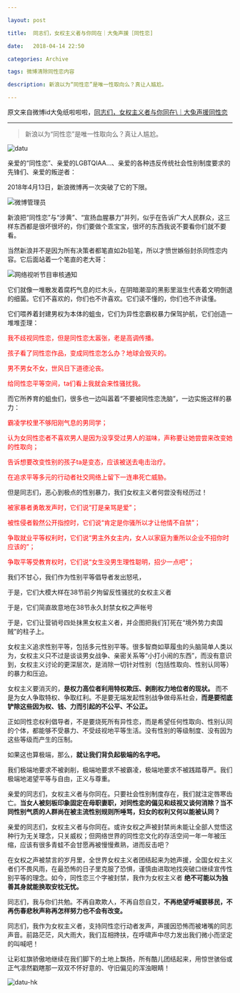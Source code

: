```yaml
---

layout: post

title:  同志们，女权主义者与你同在｜大兔声援［同性恋]

date:   2018-04-14 22:50

categories: Archive

tags: 微博清除同性恋内容

description: 新浪以为“同性恋”是唯一性取向么？真让人尴尬。

---
```


原文来自微博id大兔纸啦啦啦，[同志们，女权主义者与你同在\｜大兔声援同性恋](https://weibo.com/ttarticle/p/show?id=2309404228839780786449)

---

> 新浪以为“同性恋”是唯一性取向么？真让人尴尬。

![datu](https://i.imgur.com/mF5luei.jpg)

亲爱的“同性恋”、亲爱的LGBTQIAA…、亲爱的各种违反传统社会性别制度要求的先锋们、亲爱的叛逆者：

2018年4月13日，新浪微博再一次突破了它的下限。

![微博管理员](https://i.imgur.com/peNvfDi.jpg)

新浪把“同性恋”与“涉黄”、“宣扬血腥暴力”并列，似乎在告诉广大人民群众，这三样东西都是很坏很坏的，你们要做个乖宝宝，很坏的东西我说不要看你们就不要看。

当然新浪并不是因为所有决策者都笔直如2b铅笔，所以才愤世嫉俗封杀同性恋内容。它后面站着一个笔直的老大哥：

![网络视听节目审核通知](https://i.imgur.com/ySkqZ8E.jpg)

它们就像一堆散发着腐朽气息的烂木头，在阴暗潮湿的黑影里滋生代表着文明倒退的细菌。它们不喜欢的，你们也不许喜欢。它们读不懂的，你们也不许读懂。

它们喂养着封建男权为本体的蛆虫，它们为异性恋霸权暴力保驾护航，它们创造一堆堆歪理：

<font color="red">我不歧视同性恋，但是同性恋太嚣张，老是高调传播。</font>

<font color="red">孩子看了同性恋作品，变成同性恋怎么办？地球会毁灭的。</font>

<font color="red">男不男女不女，世风日下道德沦丧。</font>

<font color="red">给同性恋平等空间，ta们看上我就会来性骚扰我。</font>

而它所养育的蛆虫们，很多也一边叫嚣着“不要被同性恋洗脑”，一边实施这样的暴力：

<font color="red">霸凌学校里不够阳刚气息的男同学；</font>

<font color="red">认为女同性恋者不喜欢男人是因为没享受过男人的滋味，声称要让她尝尝来改变她的性取向；</font>

<font color="red">告诉想要改变性别的孩子ta是变态，应该被送去电击治疗。</font>

<font color="red">在追求平等多元的行动者社交网络上留下一连串死亡威胁。</font>

但是同志们，恶心到极点的性别暴力，我们女权主义者何尝没有经历过！

<font color="red">被家暴者勇敢发声时，它们说“打是亲骂是爱”；</font>

<font color="red">被性侵者毅然公开指控时，它们说“肯定是你骚所以才让他情不自禁”；</font>

<font color="red">争取就业平等权利时，它们说“男主外女主内，女人以家庭为重所以企业不招你时应该的”；</font>

<font color="red">争取平等受教育权时，它们说“女生没男生理性聪明，招少一点吧”；</font>

我们不甘心，我们作为性别平等倡导者发出怒吼，

于是，它们大模大样在38节前夕拘留反性骚扰的女权主义者

于是，它们简直故意地在38节永久封禁女权之声帐号

于是，它们让营销号四处抹黑女权主义者，并企图把我们钉死在“境外势力卖国贼”的柱子上。

女权主义追求性别平等，包括多元性别平等。很多智商如草履虫的头脑简单人类以为，女权主义只不过是谈谈男女战争、亲密关系等“小打小闹的东西”，而没有意识到，女权主义讨论的更深层次，是消除一切针对性别（包括性取向、性别认同等）的暴力和压迫。

女权主义要消灭的，**是权力高位者利用特权欺压、剥削权力地位者的现状。** 而不是为女人争取特权、争取红利。不是要无端发起性别战争做母系社会，**而是要彻底铲除这些因为权、钱、力而引起的不公平、不公正。**

正如同性恋权利倡导者，不是要烧死所有异性恋，而是希望任何性取向、性别认同的个体，都能够不受暴力、不受歧视地平等生活。没有性别的等级制度、没有因为这些等级而产生的压制。

如果这也算极端，那么，**就让我们背负起极端的名字吧。**

我们极端地要求不被剥削，极端地要求不被霸凌，极端地要求不被践踏尊严。我们极端地渴望平等与自由，正义与尊重。

亲爱的同志们，女权主义者与你同在。只要社会性别制度存在，我们就注定唇寒齿亡。**当女人被刻板印象固定在母职妻职，对同性恋的偏见和歧视又谈何消除？当不同性别气质的人群尚在被主流性别规则所唾骂，妇女的权利又何以能被认同？**

亲爱的同志们，女权主义者与你同在。或许女权之声被封禁尚未能让全部人觉悟这种行为无关理念，只关威权；但网络世界的同性恋文化的存活空间一年一年被压缩，应该有很多青蛙不会甘愿再被慢慢煮熟，进而反击吧？

在女权之声被禁言的岁月里，全世界女权主义者团结起来为她声援，全国女权主义者们不畏风雨，在最恐怖的日子里克服了恐惧，谨慎由进取地找突破口继续宣传性别平等的理念。如今，同性恋三个字被封禁，我作为女权主义者 **绝不可能以为独善其身就能换取安枕无忧。**

同志们，我与你们共勉。不再自欺欺人，不再自怨自艾，**不再绝望呼喊要移民，不再伤春悲秋声称再怎样努力也不会有改变。**

同志们，我作为女权主义者，支持同性恋行动者发声，声援因恐怖而被堵嘴的同志声音。前路茫茫，风大雨大，我们互相搀扶，在呼啸声中尽力发出我们微小而坚定的叫喊吧！

让彩虹旗骄傲地继续在我们脚下的土地上飘扬，所有酷儿团结起来，用惊世骇俗或正气凛然戳瞎那一双双不怀好意的、守旧偏见的浑浊眼睛！

![datu-hk](https://i.imgur.com/wSPWOSF.jpg)
